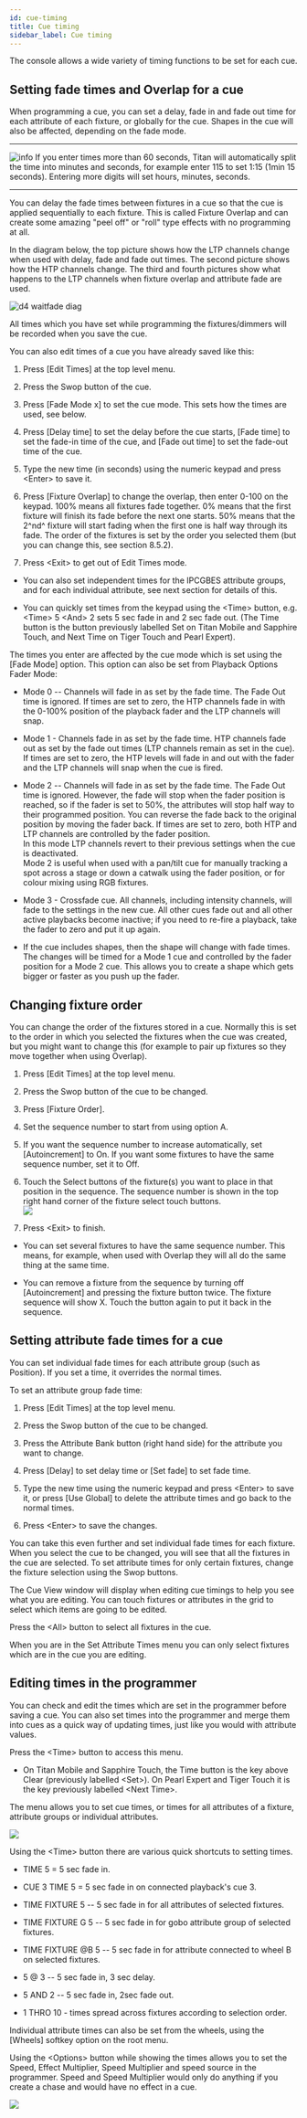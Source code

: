 ```yaml
---
id: cue-timing 
title: Cue timing
sidebar_label: Cue timing
---
```


The console allows a wide variety of timing functions to be set for each
cue.

Setting fade times and Overlap for a cue
----------------------------------------

When programming a cue, you can set a delay, fade in and fade out time
for each attribute of each fixture, or globally for the cue. Shapes in
the cue will also be affected, depending on the fade mode.

  --------------------------------------------------------------------------------------------- ------------------------------------------------------------------------------------------------------------------------------------------------------------------------------------------------------------------------
  ![info](/docs/images/image6.png)   If you enter times more than 60 seconds, Titan will automatically split the time into minutes and seconds, for example enter 115 to set 1:15 (1min 15 seconds). Entering more digits will set hours, minutes, seconds.
  --------------------------------------------------------------------------------------------- ------------------------------------------------------------------------------------------------------------------------------------------------------------------------------------------------------------------------

You can delay the fade times between fixtures in a cue so that the cue
is applied sequentially to each fixture. This is called Fixture Overlap
and can create some amazing "peel off" or "roll" type effects with no
programming at all.

In the diagram below, the top picture shows how the LTP channels change
when used with delay, fade and fade out times. The second picture shows
how the HTP channels change. The third and fourth pictures show what
happens to the LTP channels when fixture overlap and attribute fade are
used.

![d4 waitfade
diag](/docs/images/image240.png)

All times which you have set while programming the fixtures/dimmers will
be recorded when you save the cue.

You can also edit times of a cue you have already saved like this:

1. Press \[Edit Times\] at the top level menu.

2. Press the Swop button of the cue.

3. Press \[Fade Mode x\] to set the cue mode. This sets how the times
are used, see below.

4. Press \[Delay time\] to set the delay before the cue starts, \[Fade
time\] to set the fade-in time of the cue, and \[Fade out time\] to set
the fade-out time of the cue.

5. Type the new time (in seconds) using the numeric keypad and press
\<Enter\> to save it.

6. Press \[Fixture Overlap\] to change the overlap, then enter 0-100 on
the keypad. 100% means all fixtures fade together. 0% means that the
first fixture will finish its fade before the next one starts. 50% means
that the 2^nd^ fixture will start fading when the first one is half way
through its fade. The order of the fixtures is set by the order you
selected them (but you can change this, see section 8.5.2).

7. Press \<Exit\> to get out of Edit Times mode.

-   You can also set independent times for the IPCGBES attribute groups,
    and for each individual attribute, see next section for details of
    this.

-   You can quickly set times from the keypad using the \<Time\> button,
    e.g. \<Time\> 5 \<And\> 2 sets 5 sec fade in and 2 sec fade out.
    (The Time button is the button previously labelled Set on Titan
    Mobile and Sapphire Touch, and Next Time on Tiger Touch and Pearl
    Expert).

The times you enter are affected by the cue mode which is set using the
\[Fade Mode\] option. This option can also be set from Playback Options
Fader Mode:

-   Mode 0 -- Channels will fade in as set by the fade time. The Fade
    Out time is ignored. If times are set to zero, the HTP channels fade
    in with the 0-100% position of the playback fader and the LTP
    channels will snap.

-   Mode 1 - Channels fade in as set by the fade time. HTP channels fade
    out as set by the fade out times (LTP channels remain as set in the
    cue). If times are set to zero, the HTP levels will fade in and out
    with the fader and the LTP channels will snap when the cue is fired.

-   Mode 2 -- Channels will fade in as set by the fade time. The Fade
    Out time is ignored. However, the fade will stop when the fader
    position is reached, so if the fader is set to 50%, the attributes
    will stop half way to their programmed position. You can reverse the
    fade back to the original position by moving the fader back. If
    times are set to zero, both HTP and LTP channels are controlled by
    the fader position.\
    In this mode LTP channels revert to their previous settings when the
    cue is deactivated.\
    Mode 2 is useful when used with a pan/tilt cue for manually tracking
    a spot across a stage or down a catwalk using the fader position, or
    for colour mixing using RGB fixtures.

-   Mode 3 - Crossfade cue. All channels, including intensity channels,
    will fade to the settings in the new cue. All other cues fade out
    and all other active playbacks become inactive; if you need to
    re-fire a playback, take the fader to zero and put it up again.

-   If the cue includes shapes, then the shape will change with fade
    times. The changes will be timed for a Mode 1 cue and controlled by
    the fader position for a Mode 2 cue. This allows you to create a
    shape which gets bigger or faster as you push up the fader.

Changing fixture order
----------------------

You can change the order of the fixtures stored in a cue. Normally this
is set to the order in which you selected the fixtures when the cue was
created, but you might want to change this (for example to pair up
fixtures so they move together when using Overlap).

1. Press \[Edit Times\] at the top level menu.

2. Press the Swop button of the cue to be changed.

3. Press \[Fixture Order\].

4. Set the sequence number to start from using option A.

5. If you want the sequence number to increase automatically, set
\[Autoincrement\] to On. If you want some fixtures to have the same
sequence number, set it to Off.

6. Touch the Select buttons of the fixture(s) you want to place in that
position in the sequence. The sequence number is shown in the top right
hand corner of the fixture select touch buttons.\
![](/docs/images/image241.png)

7. Press \<Exit\> to finish.

-   You can set several fixtures to have the same sequence number. This
    means, for example, when used with Overlap they will all do the same
    thing at the same time.

-   You can remove a fixture from the sequence by turning off
    \[Autoincrement\] and pressing the fixture button twice. The fixture
    sequence will show X. Touch the button again to put it back in the
    sequence.

Setting attribute fade times for a cue
--------------------------------------

You can set individual fade times for each attribute group (such as
Position). If you set a time, it overrides the normal times.

To set an attribute group fade time:

1. Press \[Edit Times\] at the top level menu.

2. Press the Swop button of the cue to be changed.

3. Press the Attribute Bank button (right hand side) for the attribute
you want to change.

4. Press \[Delay\] to set delay time or \[Set fade\] to set fade time.

5. Type the new time using the numeric keypad and press \<Enter\> to
save it, or press \[Use Global\] to delete the attribute times and go
back to the normal times.

6. Press \<Enter\> to save the changes.

You can take this even further and set individual fade times for each
fixture. When you select the cue to be changed, you will see that all
the fixtures in the cue are selected. To set attribute times for only
certain fixtures, change the fixture selection using the Swop buttons.

The Cue View window will display when editing cue timings to help you
see what you are editing. You can touch fixtures or attributes in the
grid to select which items are going to be edited.

Press the \<All\> button to select all fixtures in the cue.

When you are in the Set Attribute Times menu you can only select
fixtures which are in the cue you are editing.

Editing times in the programmer
-------------------------------

You can check and edit the times which are set in the programmer before
saving a cue. You can also set times into the programmer and merge them
into cues as a quick way of updating times, just like you would with
attribute values.

Press the \<Time\> button to access this menu.

-   On Titan Mobile and Sapphire Touch, the Time button is the key above
    Clear (previously labelled \<Set\>). On Pearl Expert and Tiger Touch
    it is the key previously labelled \<Next Time\>.

The menu allows you to set cue times, or times for all attributes of a
fixture, attribute groups or individual attributes.

![](/docs/images/image242.png)

Using the \<Time\> button there are various quick shortcuts to setting
times.

-   TIME 5 = 5 sec fade in.

-   CUE 3 TIME 5 = 5 sec fade in on connected playback\'s cue 3.

-   TIME FIXTURE 5 -- 5 sec fade in for all attributes of selected
    fixtures.

-   TIME FIXTURE G 5 -- 5 sec fade in for gobo attribute group of
    selected fixtures.

-   TIME FIXTURE \@B 5 -- 5 sec fade in for attribute connected to wheel
    B on selected fixtures.

-   5 @ 3 -- 5 sec fade in, 3 sec delay.

-   5 AND 2 -- 5 sec fade in, 2sec fade out.

-   1 THRO 10 - times spread across fixtures according to selection
    order.

Individual attribute times can also be set from the wheels, using the
\[Wheels\] softkey option on the root menu.

Using the \<Options\> button while showing the times allows you to set
the Speed, Effect Multiplier, Speed Multiplier and speed source in the
programmer. Speed and Speed Multiplier would only do anything if you
create a chase and would have no effect in a cue.

![](/docs/images/image243.png)


